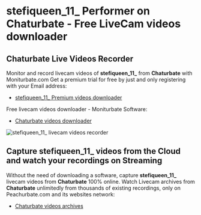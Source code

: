 # stefiqueen_11_ Performer on Chaturbate - Free LiveCam videos downloader

## Chaturbate Live Videos Recorder

Monitor and record livecam videos of **stefiqueen_11_** from **Chaturbate** with Moniturbate.com
Get a premium trial for free by just and only registering with your Email address:
* [stefiqueen_11_ Premium videos downloader](https://moniturbate.com/request-demo-licence-key.html)

Free livecam videos downloader - Moniturbate Software:
* [Chaturbate videos downloader](https://moniturbate.com/moniturbate-download-software.html)

![stefiqueen_11_ livecam videos recorder](https://peachurnet.com/templates/moniturbate-software.png)


## Capture stefiqueen_11_ videos from the Cloud and watch your recordings on Streaming

Without the need of downloading a software, capture **stefiqueen_11_** livecam videos from **Chaturbate** 100% online.
Watch Livecam archives from **Chaturbate** unlimitedly from thousands of existing recordings, only on Peachurbate.com and its websites network:
* [Chaturbate videos archives](https://peachurnet.com/)